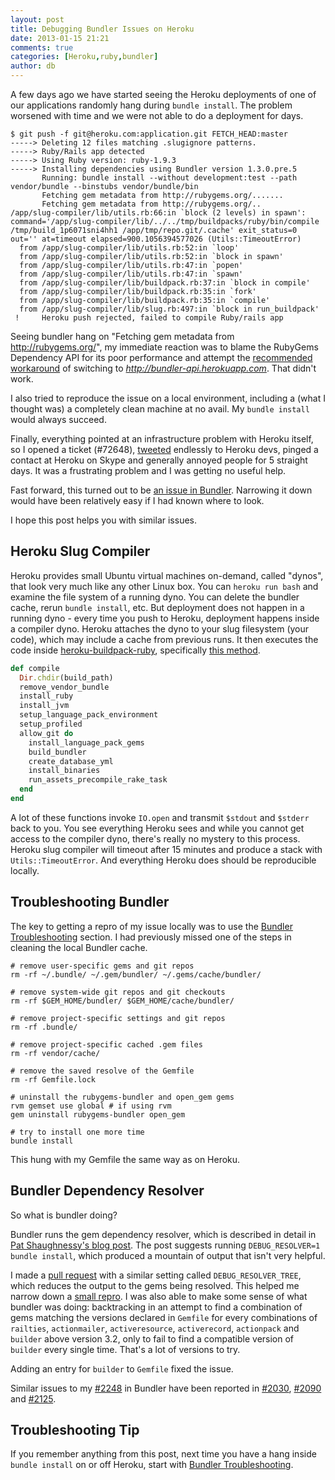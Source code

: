 ```yaml
---
layout: post
title: Debugging Bundler Issues on Heroku
date: 2013-01-15 21:21
comments: true
categories: [Heroku,ruby,bundler]
author: db
---
```


A few days ago we have started seeing the Heroku deployments of one of our applications randomly hang during `bundle install`. The problem worsened with time and we were not able to do a deployment for days.

```
$ git push -f git@heroku.com:application.git FETCH_HEAD:master
-----> Deleting 12 files matching .slugignore patterns.
-----> Ruby/Rails app detected
-----> Using Ruby version: ruby-1.9.3
-----> Installing dependencies using Bundler version 1.3.0.pre.5
       Running: bundle install --without development:test --path vendor/bundle --binstubs vendor/bundle/bin
       Fetching gem metadata from http://rubygems.org/.......
       Fetching gem metadata from http://rubygems.org/..
/app/slug-compiler/lib/utils.rb:66:in `block (2 levels) in spawn': command='/app/slug-compiler/lib/../../tmp/buildpacks/ruby/bin/compile /tmp/build_1p6071sni4hh1 /app/tmp/repo.git/.cache' exit_status=0 out='' at=timeout elapsed=900.1056394577026 (Utils::TimeoutError)
  from /app/slug-compiler/lib/utils.rb:52:in `loop'
  from /app/slug-compiler/lib/utils.rb:52:in `block in spawn'
  from /app/slug-compiler/lib/utils.rb:47:in `popen'
  from /app/slug-compiler/lib/utils.rb:47:in `spawn'
  from /app/slug-compiler/lib/buildpack.rb:37:in `block in compile'
  from /app/slug-compiler/lib/buildpack.rb:35:in `fork'
  from /app/slug-compiler/lib/buildpack.rb:35:in `compile'
  from /app/slug-compiler/lib/slug.rb:497:in `block in run_buildpack'
 !     Heroku push rejected, failed to compile Ruby/rails app
```

Seeing bundler hang on "Fetching gem metadata from http://rubygems.org/", my immediate reaction was to blame the RubyGems Dependency API for its poor performance and attempt the [recommended workaround](http://hone.herokuapp.com/bundler%20heroku/2012/10/22/rubygems-and-the-dependency-api.html) of switching to *http://bundler-api.herokuapp.com*. That didn't work.

I also tried to reproduce the issue on a local environment, including a (what I thought was) a completely clean machine at no avail. My `bundle install` would always succeed.

Finally, everything pointed at an infrastructure problem with Heroku itself, so I opened a ticket (#72648), [tweeted](https://twitter.com/dblockdotorg/status/290221530892365824) endlessly to Heroku devs, pinged a  contact at Heroku on Skype and generally annoyed people for 5 straight days. It was a frustrating problem and I was getting no useful help.

Fast forward, this turned out to be [an issue in Bundler](https://github.com/carlhuda/bundler/issues/2248). Narrowing it down would have been relatively easy if I had known where to look.

I hope this post helps you with similar issues.

<!-- more -->

Heroku Slug Compiler
--------------------

Heroku provides small Ubuntu virtual machines on-demand, called "dynos", that look very much like any other Linux box. You can `heroku run bash` and examine the file system of a running dyno. You can delete the bundler cache, rerun `bundle install`, etc. But deployment does not happen in a running dyno - every time you push to Heroku, deployment happens inside a compiler dyno. Heroku attaches the dyno to your slug filesystem (your code), which may include a cache from previous runs. It then executes the code inside [heroku-buildpack-ruby](https://github.com/heroku/heroku-buildpack-ruby), specifically [this method](https://github.com/heroku/heroku-buildpack-ruby/blob/5dbf4c06c765dc832c073fe5be9360533fd1846d/lib/language_pack/ruby.rb#L49).

``` ruby
def compile
  Dir.chdir(build_path)
  remove_vendor_bundle
  install_ruby
  install_jvm
  setup_language_pack_environment
  setup_profiled
  allow_git do
    install_language_pack_gems
    build_bundler
    create_database_yml
    install_binaries
    run_assets_precompile_rake_task
  end
end
```

A lot of these functions invoke `IO.open` and transmit `$stdout` and `$stderr` back to you. You see everything Heroku sees and while you cannot get access to the compiler dyno, there's really no mystery to this process. Heroku slug compiler will timeout after 15 minutes and produce a stack with `Utils::TimeoutError`. And everything Heroku does should be reproducible locally.

Troubleshooting Bundler
-----------------------

The key to getting a repro of my issue locally was to use the [Bundler Troubleshooting](https://github.com/carlhuda/bundler/blob/master/ISSUES.md) section. I had previously missed one of the steps in cleaning the local Bundler cache.

```
# remove user-specific gems and git repos
rm -rf ~/.bundle/ ~/.gem/bundler/ ~/.gems/cache/bundler/

# remove system-wide git repos and git checkouts
rm -rf $GEM_HOME/bundler/ $GEM_HOME/cache/bundler/

# remove project-specific settings and git repos
rm -rf .bundle/

# remove project-specific cached .gem files
rm -rf vendor/cache/

# remove the saved resolve of the Gemfile
rm -rf Gemfile.lock

# uninstall the rubygems-bundler and open_gem gems
rvm gemset use global # if using rvm
gem uninstall rubygems-bundler open_gem

# try to install one more time
bundle install
```

This hung with my Gemfile the same way as on Heroku.

Bundler Dependency Resolver
---------------------------

So what is bundler doing?

Bundler runs the gem dependency resolver, which is described in detail in [Pat Shaughnessy's blog post](http://patshaughnessy.net/2011/9/24/how-does-bundler-bundle). The post suggests running `DEBUG_RESOLVER=1 bundle install`, which produced a mountain of output that isn't very helpful.

I made a [pull request](https://github.com/carlhuda/bundler/pull/2249) with a similar setting called `DEBUG_RESOLVER_TREE`, which reduces the output to the gems being resolved. This helped me narrow down a [small repro](https://github.com/carlhuda/bundler/issues/2248). I was also able to make some sense of what bundler was doing: backtracking in an attempt to find a combination of gems matching the versions declared in `Gemfile` for every combinations of `railties`, `actionmailer`, `activeresource`, `activerecord`, `actionpack` and `builder` above version 3.2, only to fail to find a compatible version of `builder` every single time. That's a lot of versions to try.

Adding an entry for `builder` to `Gemfile` fixed the issue.

Similar issues to my [#2248](https://github.com/carlhuda/bundler/issues/2248) in Bundler have been reported in [#2030](https://github.com/carlhuda/bundler/issues/2030), [#2090](https://github.com/carlhuda/bundler/issues/2090) and [#2125](https://github.com/carlhuda/bundler/issues/2125).

Troubleshooting Tip
-------------------

If you remember anything from this post, next time you have a hang inside `bundle install` on or off Heroku, start with [Bundler Troubleshooting](https://github.com/carlhuda/bundler/blob/master/ISSUES.md).
